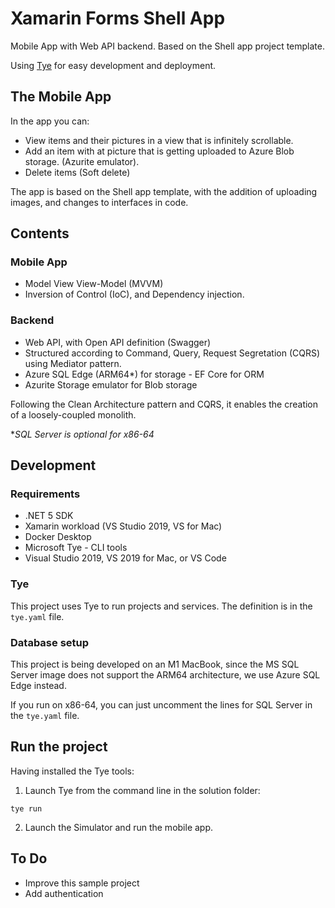 ﻿# Xamarin Forms Shell App

Mobile App with Web API backend. Based on the Shell app project template.

Using [Tye](https://github.com/dotnet/tye) for easy development and deployment.

## The Mobile App

In the app you can:

* View items and their pictures in a view that is infinitely scrollable.
* Add an item with at picture that is getting uploaded to Azure Blob storage. (Azurite emulator).
* Delete items (Soft delete)

The app is based on the Shell app template, with the addition of uploading images, and changes to interfaces in code.

## Contents

### Mobile App

* Model View View-Model (MVVM)
* Inversion of Control (IoC), and Dependency injection.

### Backend

* Web API, with Open API definition (Swagger)
* Structured according to Command, Query, Request Segretation (CQRS) using Mediator pattern.
* Azure SQL Edge (ARM64*) for storage - EF Core for ORM
* Azurite Storage emulator for Blob storage

Following the Clean Architecture pattern and CQRS, it enables the creation of a loosely-coupled monolith.

**SQL Server is optional for x86-64*

## Development

### Requirements

* .NET 5 SDK
* Xamarin workload (VS Studio 2019, VS for Mac)
* Docker Desktop
* Microsoft Tye - CLI tools
* Visual Studio 2019, VS 2019 for Mac, or VS Code

### Tye

This project uses Tye to run projects and services. The definition is in the ```tye.yaml``` file.

### Database setup

This project is being developed on an M1 MacBook, since the MS SQL Server image does not support the ARM64 architecture, we use Azure SQL Edge instead.

If you run on x86-64, you can just uncomment the lines for SQL Server in the ```tye.yaml``` file.

## Run the project

Having installed the Tye tools:

1. Launch Tye from the command line in the solution folder:

```
tye run
```

2. Launch the Simulator and run the mobile app.

## To Do
* Improve this sample project
* Add authentication